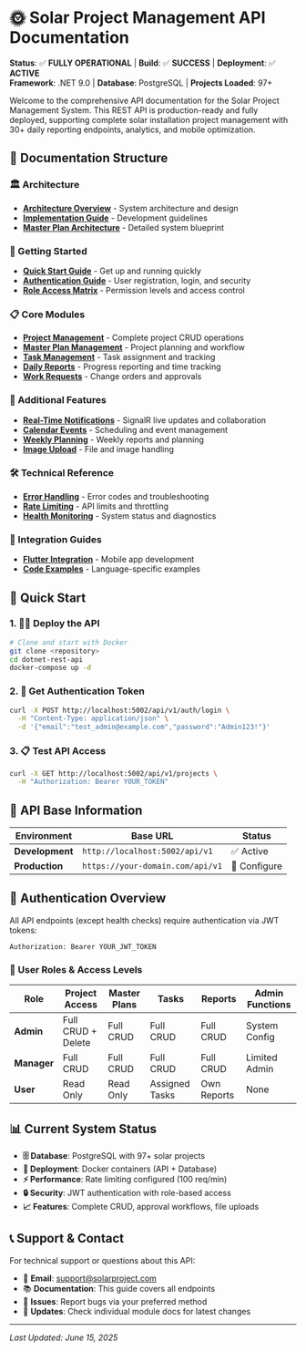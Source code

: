# 🌞 Solar Project Management API Documentation

**Status**: ✅ **FULLY OPERATIONAL** | **Build**: ✅ **SUCCESS** | **Deployment**: ✅ **ACTIVE**  
**Framework**: .NET 9.0 | **Database**: PostgreSQL | **Projects Loaded**: 97+

Welcome to the comprehensive API documentation for the Solar Project Management System. This REST API is production-ready and fully deployed, supporting complete solar installation project management with 30+ daily reporting endpoints, analytics, and mobile optimization.

## 📖 Documentation Structure

### 🏛️ Architecture
- **[Architecture Overview](../architecture/README.md)** - System architecture and design
- **[Implementation Guide](../architecture/IMPLEMENTATION_GUIDE.md)** - Development guidelines
- **[Master Plan Architecture](../architecture/MASTER_PLAN_ARCHITECTURE.md)** - Detailed system blueprint

### 🚀 Getting Started
- **[Quick Start Guide](./01_QUICK_START.md)** - Get up and running quickly
- **[Authentication Guide](./02_AUTHENTICATION.md)** - User registration, login, and security
- **[Role Access Matrix](./ROLE_ACCESS_MATRIX.md)** - Permission levels and access control

### 📋 Core Modules
- **[Project Management](./03_PROJECTS.md)** - Complete project CRUD operations
- **[Master Plan Management](./04_MASTER_PLANS.md)** - Project planning and workflow
- **[Task Management](./05_TASKS.md)** - Task assignment and tracking
- **[Daily Reports](./06_DAILY_REPORTS.md)** - Progress reporting and time tracking
- **[Work Requests](./07_WORK_REQUESTS.md)** - Change orders and approvals

### 🔧 Additional Features
- **[Real-Time Notifications](./08_REAL_TIME_NOTIFICATIONS.md)** - SignalR live updates and collaboration
- **[Calendar Events](./09_CALENDAR.md)** - Scheduling and event management
- **[Weekly Planning](./10_WEEKLY_PLANNING.md)** - Weekly reports and planning
- **[Image Upload](./11_IMAGE_UPLOAD.md)** - File and image handling

### 🛠️ Technical Reference
- **[Error Handling](./12_ERROR_HANDLING.md)** - Error codes and troubleshooting
- **[Rate Limiting](./13_RATE_LIMITING.md)** - API limits and throttling
- **[Health Monitoring](./14_HEALTH.md)** - System status and diagnostics

### 📱 Integration Guides
- **[Flutter Integration](./FLUTTER_API_GUIDE.md)** - Mobile app development
- **[Code Examples](./15_CODE_EXAMPLES.md)** - Language-specific examples

## 🚀 Quick Start

### 1. 🏃‍♂️ Deploy the API
```bash
# Clone and start with Docker
git clone <repository>
cd dotnet-rest-api
docker-compose up -d
```

### 2. 🔑 Get Authentication Token
```bash
curl -X POST http://localhost:5002/api/v1/auth/login \
  -H "Content-Type: application/json" \
  -d '{"email":"test_admin@example.com","password":"Admin123!"}'
```

### 3. 📋 Test API Access
```bash
curl -X GET http://localhost:5002/api/v1/projects \
  -H "Authorization: Bearer YOUR_TOKEN"
```

## 🎯 API Base Information

| Environment | Base URL | Status |
|-------------|----------|---------|
| **Development** | `http://localhost:5002/api/v1` | ✅ Active |
| **Production** | `https://your-domain.com/api/v1` | 🔧 Configure |

## 🔐 Authentication Overview

All API endpoints (except health checks) require authentication via JWT tokens:

```http
Authorization: Bearer YOUR_JWT_TOKEN
```

### 👥 User Roles & Access Levels

| Role | Project Access | Master Plans | Tasks | Reports | Admin Functions |
|------|---------------|--------------|-------|---------|-----------------|
| **Admin** | Full CRUD + Delete | Full CRUD | Full CRUD | Full CRUD | System Config |
| **Manager** | Full CRUD | Full CRUD | Full CRUD | Full CRUD | Limited Admin |
| **User** | Read Only | Read Only | Assigned Tasks | Own Reports | None |

## 📊 Current System Status

- **🗄️ Database**: PostgreSQL with 97+ solar projects
- **🐳 Deployment**: Docker containers (API + Database)
- **⚡ Performance**: Rate limiting configured (100 req/min)
- **🔒 Security**: JWT authentication with role-based access
- **📈 Features**: Complete CRUD, approval workflows, file uploads

## 📞 Support & Contact

For technical support or questions about this API:
- 📧 **Email**: support@solarproject.com
- 📚 **Documentation**: This guide covers all endpoints
- 🐛 **Issues**: Report bugs via your preferred method
- 📖 **Updates**: Check individual module docs for latest changes

---
*Last Updated: June 15, 2025*
